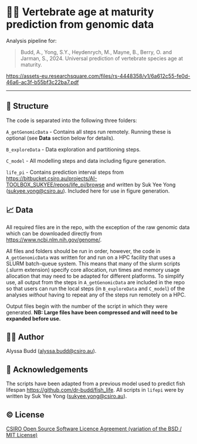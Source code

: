 # :hatching_chick::dna: Vertebrate age at maturity prediction from genomic data

Analysis pipeline for:

>Budd, A., Yong, S.Y., Heydenrych, M., Mayne, B., Berry, O. and Jarman, S., 2024. Universal prediction of vertebrate species age at maturity.

https://assets-eu.researchsquare.com/files/rs-4448358/v1/6a612c55-fe0d-46a6-ac3f-b55bf3c22ba7.pdf

---

## :file_folder: Structure

The code is separated into the following three folders:

`A_getGenomicData` - Contains all steps run remotely. Running these is optional (see **Data** section below for details).

`B_exploreData` - Data exploration and partitioning steps. 

`C_model` - All modelling steps and data including figure generation.

`life_pi` - Contains prediction interval steps from https://bitbucket.csiro.au/projects/AI-TOOLBOX_SUKYEE/repos/life_pi/browse and written by Suk Yee Yong (sukyee.yong@csiro.au). Included here for use in figure generation.  

## :chart_with_upwards_trend: Data

All required files are in the repo, with the exception of the raw genomic data which can be downloaded directly from https://www.ncbi.nlm.nih.gov/genome/.

All files and folders should be run in order, however, the code in `A_getGenomicData` was written for and run on a HPC facility that uses a SLURM batch-queue system. This means that many of the slurm scripts (.slurm extension) specify core allocation, run times and memory usage allocation that may need to be adapted for different platforms. To simplify use, all output from the steps in `A_getGenomicData` are included in the repo so that users can run the local steps (in `B_exploreData` and `C_model`) of the analyses *without* having to repeat any of the steps run remotely on a HPC.

Output files begin with the number of the script in which they were generated. **NB: Large files have been compressed and will need to be expanded before use.** 

## :woman_technologist: Author
Alyssa Budd (alyssa.budd@csiro.au).

## :bouquet: Acknowledgements
The scripts have been adapted from a previous model used to predict fish lifespan https://github.com/dr-budd/fish_life. All scripts in `lifepi` were by written by Suk Yee Yong (sukyee.yong@csiro.au).

## :copyright: License
[CSIRO Open Source Software Licence Agreement (variation of the BSD / MIT License)](LICENSE.txt)
